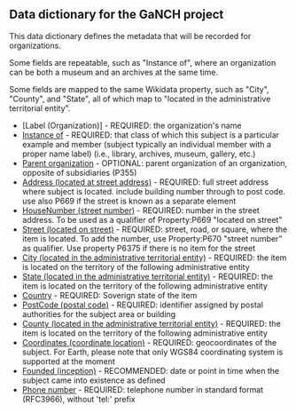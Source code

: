 ## Data dictionary for the GaNCH project

This data dictionary defines the metadata that will be recorded for organizations.  

Some fields are repeatable, such as "Instance of", where an organization can be both a museum and an archives at the same time.

Some fields are mapped to the same Wikidata property, such as "City", "County", and "State", all of which map to "located in the administrative territorial entity".

* [Label (Organization)] - REQUIRED: the organization's name
* [Instance of](https://www.wikidata.org/wiki/Property:P31) - REQUIRED: that class of which this subject is a particular example and member (subject typically an individual member with a proper name label) (i.e., library, archives, museum, gallery, etc.)
* [Parent organization](https://www.wikidata.org/wiki/Property:P749) - OPTIONAL: parent organization of an organization, opposite of subsidiaries (P355)
* [Address (located at street address)](https://www.wikidata.org/wiki/Property:P6375) - REQUIRED: full street address where subject is located. include building number through to post code. use also P669 if the street is known as a separate element
* [HouseNumber (street number)](https://www.wikidata.org/wiki/Property:P670) - REQUIRED: number in the street address. To be used as a qualifier of Property:P669 "located on street"
* [Street (located on street)](https://www.wikidata.org/wiki/Property:P669) - REQUIRED: street, road, or square, where the item is located. To add the number, use Property:P670 "street number" as qualifier. Use property P6375 if there is no item for the street
* [City (located in the administrative territorial entity)](https://www.wikidata.org/wiki/Property:P131) - REQUIRED: the item is located on the territory of the following administrative entity
* [State (located in the administrative territorial entity)](https://www.wikidata.org/wiki/Property:P131) - REQUIRED: the item is located on the territory of the following administrative entity
* [Country](https://www.wikidata.org/wiki/Property:P17) - REQUIRED: Soverign state of the item 
* [PostCode (postal code)](https://www.wikidata.org/wiki/Property:P281) - REQUIRED: identifier assigned by postal authorities for the subject area or building
* [County (located in the administrative territorial entity)](https://www.wikidata.org/wiki/Property:P131) - REQUIRED: the item is located on the territory of the following administrative entity
* [Coordinates (coordinate location)](https://www.wikidata.org/wiki/Property:P625) - REQUIRED: geocoordinates of the subject. For Earth, please note that only WGS84 coordinating system is supported at the moment 
* [Founded (inception)](https://www.wikidata.org/wiki/Property:P571) - RECOMMENDED: date or point in time when the subject came into existence as defined
* [Phone number](https://www.wikidata.org/wiki/Property:P1329) - REQUIRED: telephone number in standard format (RFC3966), without 'tel:' prefix

